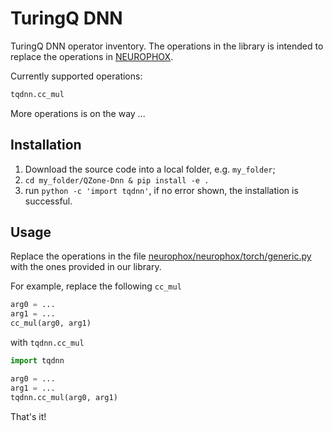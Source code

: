 # TuringQ DNN

TuringQ DNN operator inventory.
The operations in the library is intended to replace the operations in [NEUROPHOX](https://github.com/solgaardlab/neurophox/blob/61fb6f78441176ff8e82a41fcd3e7778b0809e99/neurophox/torch/generic.py#L436-L447). 

Currently supported operations:

```python
tqdnn.cc_mul
```

More operations is on the way ...

## Installation

1. Download the source code into a local folder, e.g. `my_folder`;
2. `cd my_folder/QZone-Dnn & pip install -e .`
3. run `python -c 'import tqdnn'`, if no error shown, the installation is successful.

## Usage

Replace the operations in the file [neurophox/neurophox/torch/generic.py](https://github.com/solgaardlab/neurophox/blob/61fb6f78441176ff8e82a41fcd3e7778b0809e99/neurophox/torch/generic.py) with the ones provided in our library.

For example, replace the following `cc_mul`

```python
arg0 = ...
arg1 = ...
cc_mul(arg0, arg1)
```

with `tqdnn.cc_mul`

```python
import tqdnn

arg0 = ...
arg1 = ...
tqdnn.cc_mul(arg0, arg1)
```

That's it!
